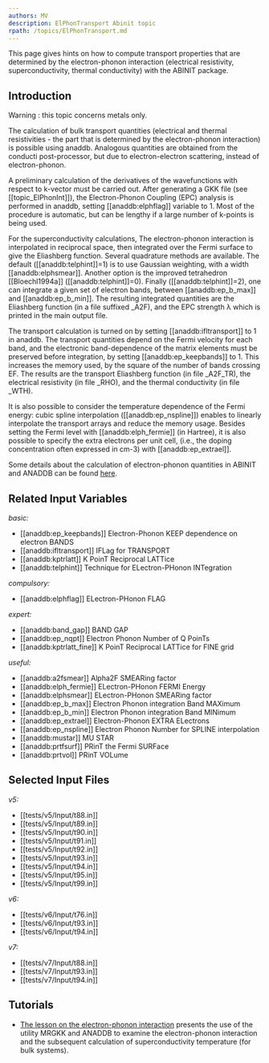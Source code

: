 ```yaml
---
authors: MV
description: ElPhonTransport Abinit topic
rpath: /topics/ElPhonTransport.md
---
```

<!--
This file is automatically generated by mksite.py. All changes will be lost.
Change the input yaml files or the python code
-->

This page gives hints on how to compute transport properties that are determined by the electron-phonon
interaction (electrical resistivity, superconductivity, thermal conductivity) with the ABINIT package.

## Introduction

Warning : this topic concerns metals only.

The calculation of bulk transport quantities (electrical and thermal
resistivities - the part that is determined by the electron-phonon
interaction) is possible using anaddb. Analogous quantities are obtained from
the conducti post-processor, but due to electron-electron scattering, instead
of electron-phonon.

A preliminary calculation of the derivatives of the wavefunctions with respect
to k-vector must be carried out. After generating a GKK file (see
[[topic_ElPhonInt]]), the Electron-Phonon Coupling (EPC) analysis is performed
in anaddb, setting [[anaddb:elphflag]] variable to 1. Most of the procedure is
automatic, but can be lengthy if a large number of k-points is being used.

For the superconductivity calculations, The electron-phonon interaction is
interpolated in reciprocal space, then integrated over the Fermi surface to
give the Eliashberg function. Several quadrature methods are available. The
default ([[anaddb:telphint]]=1) is to use Gaussian weighting, with a width
[[anaddb:elphsmear]]. Another option is the improved tetrahedron
[[Bloechl1994a]] ([[anaddb:telphint]]=0). Finally ([[anaddb:telphint]]=2), one
can integrate a given set of electron bands, between [[anaddb:ep_b_max]] and
[[anaddb:ep_b_min]]. The resulting integrated quantities are the Eliashberg
function (in a file suffixed _A2F), and the EPC strength λ which is printed in
the main output file.

The transport calculation is turned on by setting [[anaddb:ifltransport]] to 1
in anaddb. The transport quantities depend on the Fermi velocity for each
band, and the electronic band-dependence of the matrix elements must be
preserved before integration, by setting [[anaddb:ep_keepbands]] to 1. This
increases the memory used, by the square of the number of bands crossing EF.
The results are the transport Eliashberg function (in file _A2F_TR), the
electrical resistivity (in file _RHO), and the thermal conductivity (in file
_WTH).

It is also possible to consider the temperature dependence of the Fermi
energy: cubic spline interpolation ([[anaddb:ep_nspline]]) enables to linearly
interpolate the transport arrays and reduce the memory usage. Besides setting
the Fermi level with [[anaddb:elph_fermie]] (in Hartree), it is also possible
to specify the extra electrons per unit cell, (i.e., the doping concentration
often expressed in cm-3) with [[anaddb:ep_extrael]].

Some details about the calculation of electron-phonon quantities in ABINIT and
ANADDB can be found [here](../documents/elphon_manual.pdf).



## Related Input Variables

*basic:*

- [[anaddb:ep_keepbands]]  Electron-Phonon KEEP dependence on electron BANDS
- [[anaddb:ifltransport]]  IFLag for TRANSPORT
- [[anaddb:kptrlatt]]  K PoinT Reciprocal LATTice
- [[anaddb:telphint]]  Technique for ELectron-PHonon INTegration
 
*compulsory:*

- [[anaddb:elphflag]]  ELectron-PHonon FLAG
 
*expert:*

- [[anaddb:band_gap]]  BAND GAP
- [[anaddb:ep_nqpt]]  Electron Phonon Number of Q PoinTs
- [[anaddb:kptrlatt_fine]]  K PoinT Reciprocal LATTice for FINE grid
 
*useful:*

- [[anaddb:a2fsmear]]  Alpha2F SMEARing factor
- [[anaddb:elph_fermie]]  ELectron-PHonon FERMI Energy
- [[anaddb:elphsmear]]  ELectron-PHonon SMEARing factor
- [[anaddb:ep_b_max]]  Electron Phonon integration Band MAXimum
- [[anaddb:ep_b_min]]  Electron Phonon integration Band MINimum
- [[anaddb:ep_extrael]]  Electron-Phonon EXTRA ELectrons
- [[anaddb:ep_nspline]]  Electron Phonon Number for SPLINE interpolation
- [[anaddb:mustar]]  MU STAR
- [[anaddb:prtfsurf]]  PRinT the Fermi SURFace
- [[anaddb:prtvol]]  PRinT VOLume
 

## Selected Input Files

*v5:*

- [[tests/v5/Input/t88.in]]
- [[tests/v5/Input/t89.in]]
- [[tests/v5/Input/t90.in]]
- [[tests/v5/Input/t91.in]]
- [[tests/v5/Input/t92.in]]
- [[tests/v5/Input/t93.in]]
- [[tests/v5/Input/t94.in]]
- [[tests/v5/Input/t95.in]]
- [[tests/v5/Input/t99.in]]
 
*v6:*

- [[tests/v6/Input/t76.in]]
- [[tests/v6/Input/t93.in]]
- [[tests/v6/Input/t94.in]]
 
*v7:*

- [[tests/v7/Input/t88.in]]
- [[tests/v7/Input/t93.in]]
- [[tests/v7/Input/t94.in]]
 

## Tutorials

* [The lesson on the electron-phonon interaction](../../tutorial/generated_files/lesson_eph.html) presents the use of the utility MRGKK and ANADDB to examine the electron-phonon interaction and the subsequent calculation of superconductivity temperature (for bulk systems).

